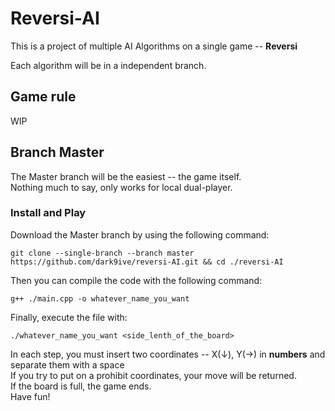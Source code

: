 # Reversi-AI

This is a project of multiple AI Algorithms on a single game -- **Reversi**  

Each algorithm will be in a independent branch.  

## Game rule

WIP

## Branch Master

The Master branch will be the easiest -- the game itself.  
Nothing much to say, only works for local dual-player.

### Install and Play

Download the Master branch by using the following command:

```
git clone --single-branch --branch master https://github.com/dark9ive/reversi-AI.git && cd ./reversi-AI
```

Then you can compile the code with the following command:

```
g++ ./main.cpp -o whatever_name_you_want
```

Finally, execute the file with:

```
./whatever_name_you_want <side_lenth_of_the_board>
```

In each step, you must insert two coordinates -- X(↓), Y(→) in **numbers** and separate them with a space  
If you try to put on a prohibit coordinates, your move will be returned.  
If the board is full, the game ends.  
Have fun!  
